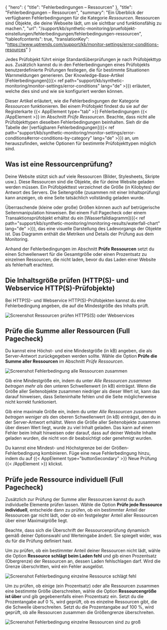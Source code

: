 ﻿{
  "hero": {
    "title": "Fehlerbedingungen – Ressourcen"
  },
  "title": "Fehlerbedingungen – Ressourcen",
  "summary": "Ein Überblick der verfügbaren Fehlerbedingungen für die Kategorie *Ressourcen*. Ressourcen sind Objekte, die deine Webseite lädt, um sie sichtbar und funktionsfähig zu machen.",
  "url": "/support/kb/synthetic-monitoring/pruefobjekt-einstellungen/fehlerbedingungen/fehlerbedingungen-ressourcen",
  "tableofcontents": true,
  "translationKey": "https://www.uptrends.com/support/kb/monitor-settings/error-conditions-resources"
}

Jedes Prüfobjekt führt einige Standardüberprüfungen je nach Prüfobjekttyp aus. Zusätzlich kannst du in den Fehlerbedingungen eines Prüfobjekts benutzerdefinierte Prüfungen festlegen, die für bestimmte Situationen Warnmeldungen generieren. Der Knowledge-Base-Artikel [Fehlerbedingungen]({{< ref path="support/kb/synthetic-monitoring/monitor-settings/error-conditions" lang="de" >}}) erläutert, welche dies sind und wie sie konfiguriert werden können.

Dieser Artikel erläutert, wie die Fehlerbedingungen der Kategorie *Ressourcen* funktionieren. Bei einem Prüfobjekt findest du sie auf der Registerkarte {{< AppElement type="tab" >}} Fehlerbedingungen {{< /AppElement >}} im Abschnitt *Prüfe Ressourcen*. Beachte, dass nicht alle Prüfobjekttypen dieselben Fehlerbedingungen beinhalten. Sieh dir die Tabelle der [verfügbaren Fehlerbedingungen]({{< ref path="support/kb/synthetic-monitoring/monitor-settings/error-conditions#error-conditions-by-category" lang="de" >}}) an, um herauszufinden, welche Optionen für bestimmte Prüfobjekttypen möglich sind.

## Was ist eine Ressourcenprüfung?

Deine Website stützt sich auf viele Ressourcen (Bilder, Stylesheets, Skripte usw.). Diese Ressourcen sind die Objekte, die für deine Website geladen werden müssen. Ein Prüfobjekttest verzeichnet die Größe (in Kilobytes) der Antwort des Servers. Die Seitengröße (zusammen mit einer Inhaltsprüfung) kann anzeigen, ob eine Seite tatsächlich vollständig geladen wurde.

Überraschende (kleine oder große) Größen können auch auf betrügerische Seitenmanipulation hinweisen. Bei einem Full Pagecheck oder einem Transaktionsprüfobjekt erhältst du ein [Wasserfalldiagramm]({{< ref path="support/kb/synthetic-monitoring/monitoring-results/waterfall-chart" lang="de" >}}), das eine visuelle Darstellung des Ladevorgangs der Objekte ist. Das Diagramm enthält die Metriken und Details der Prüfung aus dem Monitoring.

Anhand der Fehlerbedingungen im Abschnitt **Prüfe Ressourcen** setzt du einen Schwellenwert für die Gesamtgröße oder einen Prozentsatz zu einzelnen Ressourcen, die nicht laden, bevor du das Laden einer Website als fehlerhaft erachtest.

## Die Inhaltsgröße prüfen (HTTP(S)- und Webservice HTTP(S)-Prüfobjekte)

Bei HTTP(S)- und Webservice HTTP(S)-Prüfobjekten kannst du eine Fehlerbedingung angeben, die auf die Mindestgröße des Inhalts prüft.

![Screenshot Ressourcen prüfen HTTPS(S) oder Webservices](/img/content/scr_errorconditions-resources-https.min.png)

## Prüfe die Summe aller Ressourcen (Full Pagecheck)

Du kannst eine Höchst- und eine Mindestgröße (in kB) angeben, die als Server-Antwort zurückgegeben werden sollte. Wähle die Option **Prüfe die Summe aller Ressourcen** im Abschnitt *Prüfe Ressourcen*.

![Screenshot Fehlerbedingung alle Ressourcen zusammen](/img/content/scr_errorconditions-resources-all.min.png)

Gib eine Mindestgröße ein, indem du unter *Alle Ressourcen zusammen betragen mehr als* den unteren Schwellenwert (in kB) einträgst. Wenn die Größe aller Seitenobjekte zusammen niedriger als dieser Wert ist, kann das darauf hinweisen, dass Seiteninhalte fehlen und die Seite möglicherweise nicht korrekt funktioniert.

Gib eine maximale Größe ein, indem du unter *Alle Ressourcen zusammen betragen weniger als* den oberen Schwellenwert (in kB) einträgst, den du in der Server-Antwort erhältst. Wenn die Größe aller Seitenobjekte zusammen über diesen Wert liegt, wurde zu viel Inhalt geladen. Das kann auf einen Fehler beim Inhalt hinweisen oder darauf, dass auf deiner Website Inhalte geladen wurden, die nicht von dir beabsichtigt oder genehmigt wurden.

Du kannst eine Mindest- und Höchstgrenze bei der Größen-Fehlerbedingung kombinieren. Füge eine neue Fehlerbedingung hinzu, indem du auf {{< AppElement type="buttonSecondary" >}} Neue Prüfung {{< /AppElement >}} klickst.

## Prüfe jede Ressource individuell (Full Pagecheck)

Zusätzlich zur Prüfung der Summe aller Ressourcen kannst du auch individuelle Elemente prüfen lassen. Wähle die Option **Prüfe jede Ressource individuell**, entscheide dann zu prüfen, ob ein bestimmter Anteil der Ressourcen gar nicht lädt, oder ob ein festgelegter Anteil aller Ressourcen über einer Maximalgröße liegt.

Beachte, dass sich die Überschrift der Ressourcenprüfung dynamisch gemäß deiner Optionswahl und Werteingabe ändert. Sie spiegelt wider, was du für die Prüfung definiert hast.

Um zu prüfen, ob ein bestimmter Anteil deiner Ressourcen nicht lädt, wähle die Option **Ressource schlägt beim Laden fehl** und gib einen Prozentsatz (Obergrenze) der Ressourcen an, dessen Laden fehlschlagen darf. Wird die Grenze überschritten, wird ein Fehler ausgelöst.

![Screenshot Fehlerbedingung einzelne Ressource schlägt fehl](/img/content/scr_errorconditions-resources-individual-fail.min.png)

Um zu prüfen, ob einige (ein Prozentsatz) oder alle Ressourcen zusammen eine bestimmte Größe überschreiten, wähle die Option **Ressourcengröße ist über** und gib gegebenenfalls einen Prozentsatz ein. Setzt du die Prozentangabe auf 0 %, wird geprüft, ob es einzelne Ressourcen gibt, die die Schwelle überschreiten. Setzt du die Prozentangabe auf 100 %, wird geprüft, ob alle Ressourcen zusammen die Größengrenze überschreiten.

![Screenshot Fehlerbedingung einzelne Ressourcen sind zu groß](/img/content/scr_errorconditions-resources-individual-percentage.min.png)

